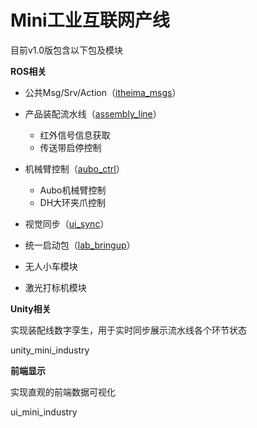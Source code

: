 # Mini工业互联网产线

目前v1.0版包含以下包及模块

**ROS相关**

- 公共Msg/Srv/Action（[itheima_msgs](src/itheima_msgs)）
- 产品装配流水线（[assembly_line](src/assembly_line)）
  - 红外信号信息获取
  - 传送带启停控制
- 机械臂控制（[aubo_ctrl](src/aubo_ctrl)）
  - Aubo机械臂控制
  - DH大环夹爪控制
- 视觉同步（[ui_sync](src/ui_sync)）
- 统一启动包（[lab_bringup](src/lab_bringup)）

- 无人小车模块
- 激光打标机模块

**Unity相关**

实现装配线数字孪生，用于实时同步展示流水线各个环节状态

unity_mini_industry

**前端显示**

实现直观的前端数据可视化

ui_mini_industry

